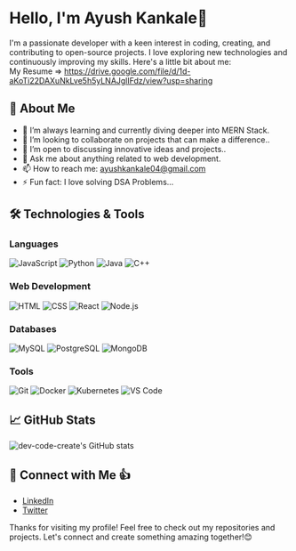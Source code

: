 # Hello, I'm Ayush Kankale👋
I'm a passionate developer with a keen interest in coding, creating, and contributing to open-source projects. I love exploring new technologies and continuously improving my skills. Here's a little bit about me: <br/>
My Resume => https://drive.google.com/file/d/1d-aKoTi22DAXuNkLve5h5yLNAJglIFdz/view?usp=sharing

## 🚀 About Me
- 🌱 I’m always learning and currently diving deeper into MERN Stack.
- 👯 I’m looking to collaborate on projects that can make a difference..
- 🤔 I’m open to discussing innovative ideas and projects..
- 💬 Ask me about anything related to web development.
- 📫 How to reach me: ayushkankale04@gmail.com 
- ⚡ Fun fact: I love solving DSA Problems...

## 🛠️ Technologies & Tools

### Languages
![JavaScript](https://img.shields.io/badge/-JavaScript-333?style=flat&logo=javascript)
![Python](https://img.shields.io/badge/-Python-333?style=flat&logo=python)
![Java](https://img.shields.io/badge/-Java-333?style=flat&logo=java)
![C++](https://img.shields.io/badge/-C++-333?style=flat&logo=cplusplus)

### Web Development
![HTML](https://img.shields.io/badge/-HTML-333?style=flat&logo=html5)
![CSS](https://img.shields.io/badge/-CSS-333?style=flat&logo=css3&logoColor=1572B6)
![React](https://img.shields.io/badge/-React-333?style=flat&logo=react)
![Node.js](https://img.shields.io/badge/-Node.js-333?style=flat&logo=node.js)

### Databases
![MySQL](https://img.shields.io/badge/-MySQL-333?style=flat&logo=mysql)
![PostgreSQL](https://img.shields.io/badge/-PostgreSQL-333?style=flat&logo=postgresql)
![MongoDB](https://img.shields.io/badge/-MongoDB-333?style=flat&logo=mongodb)

### Tools
![Git](https://img.shields.io/badge/-Git-333?style=flat&logo=git)
![Docker](https://img.shields.io/badge/-Docker-333?style=flat&logo=docker)
![Kubernetes](https://img.shields.io/badge/-Kubernetes-333?style=flat&logo=kubernetes)
![VS Code](https://img.shields.io/badge/-VS%20Code-333?style=flat&logo=visualstudiocode)

## 📈 GitHub Stats
![dev-code-create's GitHub stats](https://github-readme-stats.vercel.app/api?username=dev-code-create&show_icons=true&theme=radical)

## 🔗 Connect with Me 👍
- [LinkedIn](https://www.linkedin.com/in/ayush-kankale)
- [Twitter](https://x.com/AyushKanka74608)

Thanks for visiting my profile! Feel free to check out my repositories and projects. Let's connect and create something amazing together!😊
